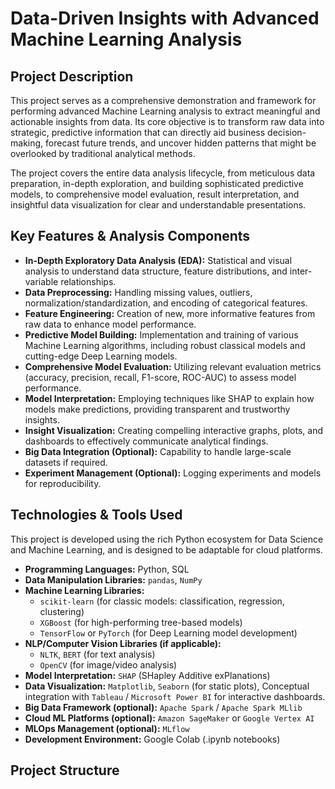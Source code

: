 # Data-Driven Insights with Advanced Machine Learning Analysis

## Project Description

This project serves as a comprehensive demonstration and framework for performing advanced Machine Learning analysis to extract meaningful and actionable insights from data. Its core objective is to transform raw data into strategic, predictive information that can directly aid business decision-making, forecast future trends, and uncover hidden patterns that might be overlooked by traditional analytical methods.

The project covers the entire data analysis lifecycle, from meticulous data preparation, in-depth exploration, and building sophisticated predictive models, to comprehensive model evaluation, result interpretation, and insightful data visualization for clear and understandable presentations.

## Key Features & Analysis Components

* **In-Depth Exploratory Data Analysis (EDA):** Statistical and visual analysis to understand data structure, feature distributions, and inter-variable relationships.
* **Data Preprocessing:** Handling missing values, outliers, normalization/standardization, and encoding of categorical features.
* **Feature Engineering:** Creation of new, more informative features from raw data to enhance model performance.
* **Predictive Model Building:** Implementation and training of various Machine Learning algorithms, including robust classical models and cutting-edge Deep Learning models.
* **Comprehensive Model Evaluation:** Utilizing relevant evaluation metrics (accuracy, precision, recall, F1-score, ROC-AUC) to assess model performance.
* **Model Interpretation:** Employing techniques like SHAP to explain how models make predictions, providing transparent and trustworthy insights.
* **Insight Visualization:** Creating compelling interactive graphs, plots, and dashboards to effectively communicate analytical findings.
* **Big Data Integration (Optional):** Capability to handle large-scale datasets if required.
* **Experiment Management (Optional):** Logging experiments and models for reproducibility.

## Technologies & Tools Used

This project is developed using the rich Python ecosystem for Data Science and Machine Learning, and is designed to be adaptable for cloud platforms.

* **Programming Languages:** Python, SQL
* **Data Manipulation Libraries:** `pandas`, `NumPy`
* **Machine Learning Libraries:**
    * `scikit-learn` (for classic models: classification, regression, clustering)
    * `XGBoost` (for high-performing tree-based models)
    * `TensorFlow` or `PyTorch` (for Deep Learning model development)
* **NLP/Computer Vision Libraries (if applicable):**
    * `NLTK`, `BERT` (for text analysis)
    * `OpenCV` (for image/video analysis)
* **Model Interpretation:** `SHAP` (SHapley Additive exPlanations)
* **Data Visualization:** `Matplotlib`, `Seaborn` (for static plots), Conceptual integration with `Tableau` / `Microsoft Power BI` for interactive dashboards.
* **Big Data Framework (optional):** `Apache Spark` / `Apache Spark MLlib`
* **Cloud ML Platforms (optional):** `Amazon SageMaker` or `Google Vertex AI`
* **MLOps Management (optional):** `MLflow`
* **Development Environment:** Google Colab (.ipynb notebooks)

## Project Structure
